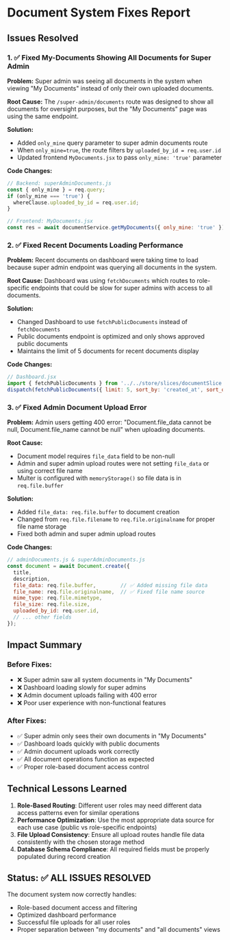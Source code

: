 # Document System Fixes Report

## Issues Resolved

### 1. ✅ Fixed My-Documents Showing All Documents for Super Admin

**Problem:** Super admin was seeing all documents in the system when viewing "My Documents" instead of only their own uploaded documents.

**Root Cause:** The `/super-admin/documents` route was designed to show all documents for oversight purposes, but the "My Documents" page was using the same endpoint.

**Solution:**
- Added `only_mine` query parameter to super admin documents route
- When `only_mine=true`, the route filters by `uploaded_by_id = req.user.id`
- Updated frontend `MyDocuments.jsx` to pass `only_mine: 'true'` parameter

**Code Changes:**
```javascript
// Backend: superAdminDocuments.js
const { only_mine } = req.query;
if (only_mine === 'true') {
  whereClause.uploaded_by_id = req.user.id;
}

// Frontend: MyDocuments.jsx
const res = await documentService.getMyDocuments({ only_mine: 'true' });
```

### 2. ✅ Fixed Recent Documents Loading Performance 

**Problem:** Recent documents on dashboard were taking time to load because super admin endpoint was querying all documents in the system.

**Root Cause:** Dashboard was using `fetchDocuments` which routes to role-specific endpoints that could be slow for super admins with access to all documents.

**Solution:**
- Changed Dashboard to use `fetchPublicDocuments` instead of `fetchDocuments`
- Public documents endpoint is optimized and only shows approved public documents
- Maintains the limit of 5 documents for recent documents display

**Code Changes:**
```javascript
// Dashboard.jsx
import { fetchPublicDocuments } from '../../store/slices/documentSlice'
dispatch(fetchPublicDocuments({ limit: 5, sort_by: 'created_at', sort_order: 'DESC' }))
```

### 3. ✅ Fixed Admin Document Upload Error

**Problem:** Admin users getting 400 error: "Document.file_data cannot be null, Document.file_name cannot be null" when uploading documents.

**Root Cause:** 
- Document model requires `file_data` field to be non-null
- Admin and super admin upload routes were not setting `file_data` or using correct file name
- Multer is configured with `memoryStorage()` so file data is in `req.file.buffer`

**Solution:**
- Added `file_data: req.file.buffer` to document creation
- Changed from `req.file.filename` to `req.file.originalname` for proper file name storage
- Fixed both admin and super admin upload routes

**Code Changes:**
```javascript
// adminDocuments.js & superAdminDocuments.js
const document = await Document.create({
  title,
  description,
  file_data: req.file.buffer,        // ✅ Added missing file data
  file_name: req.file.originalname,  // ✅ Fixed file name source
  mime_type: req.file.mimetype,
  file_size: req.file.size,
  uploaded_by_id: req.user.id,
  // ... other fields
});
```

## Impact Summary

### Before Fixes:
- ❌ Super admin saw all system documents in "My Documents"
- ❌ Dashboard loading slowly for super admins
- ❌ Admin document uploads failing with 400 error
- ❌ Poor user experience with non-functional features

### After Fixes:
- ✅ Super admin only sees their own documents in "My Documents"
- ✅ Dashboard loads quickly with public documents
- ✅ Admin document uploads work correctly
- ✅ All document operations function as expected
- ✅ Proper role-based document access control

## Technical Lessons Learned

1. **Role-Based Routing**: Different user roles may need different data access patterns even for similar operations
2. **Performance Optimization**: Use the most appropriate data source for each use case (public vs role-specific endpoints)
3. **File Upload Consistency**: Ensure all upload routes handle file data consistently with the chosen storage method
4. **Database Schema Compliance**: All required fields must be properly populated during record creation

## Status: ✅ ALL ISSUES RESOLVED

The document system now correctly handles:
- Role-based document access and filtering
- Optimized dashboard performance
- Successful file uploads for all user roles
- Proper separation between "my documents" and "all documents" views